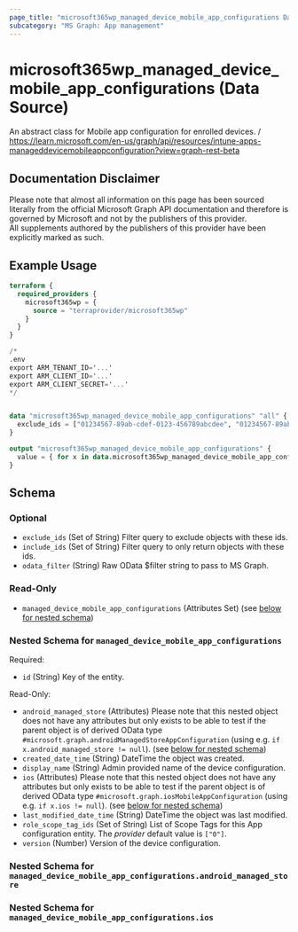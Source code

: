 ```yaml
---
page_title: "microsoft365wp_managed_device_mobile_app_configurations Data Source - microsoft365wp"
subcategory: "MS Graph: App management"
---
```


# microsoft365wp_managed_device_mobile_app_configurations (Data Source)

An abstract class for Mobile app configuration for enrolled devices. / https://learn.microsoft.com/en-us/graph/api/resources/intune-apps-manageddevicemobileappconfiguration?view=graph-rest-beta

## Documentation Disclaimer

Please note that almost all information on this page has been sourced literally from the official Microsoft Graph API 
documentation and therefore is governed by Microsoft and not by the publishers of this provider.  
All supplements authored by the publishers of this provider have been explicitly marked as such.

## Example Usage

```terraform
terraform {
  required_providers {
    microsoft365wp = {
      source = "terraprovider/microsoft365wp"
    }
  }
}

/*
.env
export ARM_TENANT_ID='...'
export ARM_CLIENT_ID='...'
export ARM_CLIENT_SECRET='...'
*/


data "microsoft365wp_managed_device_mobile_app_configurations" "all" {
  exclude_ids = ["01234567-89ab-cdef-0123-456789abcdee", "01234567-89ab-cdef-0123-456789abcdef"]
}

output "microsoft365wp_managed_device_mobile_app_configurations" {
  value = { for x in data.microsoft365wp_managed_device_mobile_app_configurations.all.managed_device_mobile_app_configurations : x.id => x }
}
```

<!-- schema generated by tfplugindocs -->
## Schema

### Optional

- `exclude_ids` (Set of String) Filter query to exclude objects with these ids.
- `include_ids` (Set of String) Filter query to only return objects with these ids.
- `odata_filter` (String) Raw OData $filter string to pass to MS Graph.

### Read-Only

- `managed_device_mobile_app_configurations` (Attributes Set) (see [below for nested schema](#nestedatt--managed_device_mobile_app_configurations))

<a id="nestedatt--managed_device_mobile_app_configurations"></a>
### Nested Schema for `managed_device_mobile_app_configurations`

Required:

- `id` (String) Key of the entity.

Read-Only:

- `android_managed_store` (Attributes) Please note that this nested object does not have any attributes but only exists to be able to test if the parent object is of derived OData type `#microsoft.graph.androidManagedStoreAppConfiguration` (using e.g. `if x.android_managed_store != null`). (see [below for nested schema](#nestedatt--managed_device_mobile_app_configurations--android_managed_store))
- `created_date_time` (String) DateTime the object was created.
- `display_name` (String) Admin provided name of the device configuration.
- `ios` (Attributes) Please note that this nested object does not have any attributes but only exists to be able to test if the parent object is of derived OData type `#microsoft.graph.iosMobileAppConfiguration` (using e.g. `if x.ios != null`). (see [below for nested schema](#nestedatt--managed_device_mobile_app_configurations--ios))
- `last_modified_date_time` (String) DateTime the object was last modified.
- `role_scope_tag_ids` (Set of String) List of Scope Tags for this App configuration entity. The _provider_ default value is `["0"]`.
- `version` (Number) Version of the device configuration.

<a id="nestedatt--managed_device_mobile_app_configurations--android_managed_store"></a>
### Nested Schema for `managed_device_mobile_app_configurations.android_managed_store`


<a id="nestedatt--managed_device_mobile_app_configurations--ios"></a>
### Nested Schema for `managed_device_mobile_app_configurations.ios`
